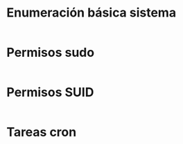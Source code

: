# Enumeración básica sistema
```css

```
# Permisos sudo
```css

```
# Permisos SUID
```css

```
# Tareas cron
```css

```